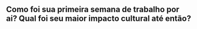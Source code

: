 ##  Como foi sua primeira semana de trabalho por ai? Qual foi seu maior impacto cultural até então?
